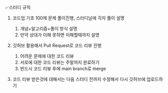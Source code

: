 ✅스터디 규칙 

1. 코드업 기초 100제 문제 풀이진행, 스터디날에 각자 풀이 설명

     1) 개념+알고리즘+풀이 방식 설명
     2) 만약 상대가 이해 못하면 이해할때까지 설명
   
2. 깃허브 활용해서 Pull Request로 코드 리뷰 진행

     1) 어려운 문제에 대한 코드 리뷰
     2) 서로에 대한 코드 리뷰는 주말까지 완료하기
     3) 반드시 코드 리뷰 후에 main branch로 merge
   
3. 코드 리뷰 받은것에 대해서는 다음 스터디 전까지 수정해서 다시 깃허브에 업로드하기  
